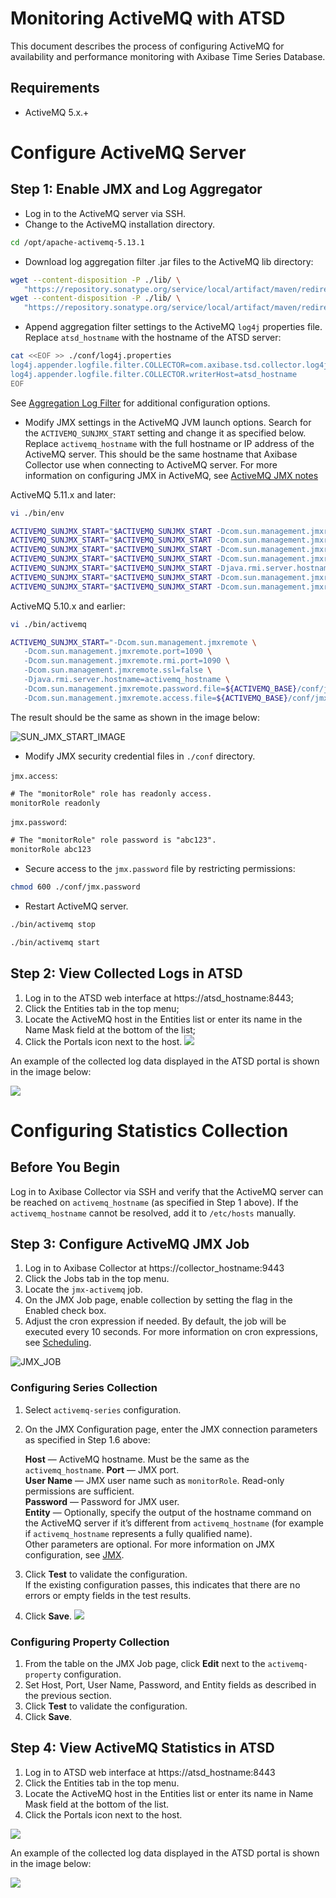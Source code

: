 # Monitoring ActiveMQ with ATSD

This document describes the process of configuring ActiveMQ for availability and performance monitoring with Axibase Time Series Database.

## Requirements

* ActiveMQ 5.x.+

# Configure ActiveMQ Server

## Step 1: Enable JMX and Log Aggregator

* Log in to the ActiveMQ server via SSH.
* Change to the ActiveMQ installation directory.

```sh
cd /opt/apache-activemq-5.13.1
```

*  Download log aggregation filter .jar files to the ActiveMQ lib directory:

```sh
wget --content-disposition -P ./lib/ \
   "https://repository.sonatype.org/service/local/artifact/maven/redirect?r=central-proxy&g=com.axibase&a=aggregation-log-filter&v=LATEST"
wget --content-disposition -P ./lib/ \
   "https://repository.sonatype.org/service/local/artifact/maven/redirect?r=central-proxy&g=com.axibase&a=aggregation-log-filter-log4j&v=LATEST"
```

* Append aggregation filter settings to the ActiveMQ `log4j` properties file. Replace `atsd_hostname` with the hostname of the ATSD server:

```sh
cat <<EOF >> ./conf/log4j.properties
log4j.appender.logfile.filter.COLLECTOR=com.axibase.tsd.collector.log4j.Log4jCollector
log4j.appender.logfile.filter.COLLECTOR.writerHost=atsd_hostname
EOF
```

See [Aggregation Log Filter](https://github.com/axibase/aggregation-log-filter) for additional configuration options.

* Modify JMX settings in the ActiveMQ JVM launch options.
Search for the `ACTIVEMQ_SUNJMX_START` setting and change it as specified below.
Replace `activemq_hostname` with the full hostname or IP address of the ActiveMQ server.
This should be the same hostname that Axibase Collector use when connecting to ActiveMQ server.
For more information on configuring JMX in ActiveMQ, see [ActiveMQ JMX notes](http://activemq.apache.org/jmx.html)

ActiveMQ 5.11.x and later:

```sh
vi ./bin/env
```

```sh
ACTIVEMQ_SUNJMX_START="$ACTIVEMQ_SUNJMX_START -Dcom.sun.management.jmxremote"
ACTIVEMQ_SUNJMX_START="$ACTIVEMQ_SUNJMX_START -Dcom.sun.management.jmxremote.port=1090"
ACTIVEMQ_SUNJMX_START="$ACTIVEMQ_SUNJMX_START -Dcom.sun.management.jmxremote.rmi.port=1090"
ACTIVEMQ_SUNJMX_START="$ACTIVEMQ_SUNJMX_START -Dcom.sun.management.jmxremote.ssl=false"
ACTIVEMQ_SUNJMX_START="$ACTIVEMQ_SUNJMX_START -Djava.rmi.server.hostname=activemq_hostname"
ACTIVEMQ_SUNJMX_START="$ACTIVEMQ_SUNJMX_START -Dcom.sun.management.jmxremote.password.file=${ACTIVEMQ_CONF}/jmx.password"
ACTIVEMQ_SUNJMX_START="$ACTIVEMQ_SUNJMX_START -Dcom.sun.management.jmxremote.access.file=${ACTIVEMQ_CONF}/jmx.access"
```

ActiveMQ 5.10.x and earlier:

```sh
vi ./bin/activemq
```

```sh
ACTIVEMQ_SUNJMX_START="-Dcom.sun.management.jmxremote \
   -Dcom.sun.management.jmxremote.port=1090 \
   -Dcom.sun.management.jmxremote.rmi.port=1090 \
   -Dcom.sun.management.jmxremote.ssl=false \
   -Djava.rmi.server.hostname=activemq_hostname \
   -Dcom.sun.management.jmxremote.password.file=${ACTIVEMQ_BASE}/conf/jmx.password \
   -Dcom.sun.management.jmxremote.access.file=${ACTIVEMQ_BASE}/conf/jmx.access"
```

The result should be the same as shown in the image below:

![SUN_JMX_START_IMAGE](https://axibase.com/wp-content/uploads/2016/03/very_new_screen.png)

* Modify JMX security credential files in `./conf` directory.

`jmx.access`:

```txt
# The "monitorRole" role has readonly access.
monitorRole readonly
```

`jmx.password`:

```txt
# The "monitorRole" role password is "abc123".
monitorRole abc123
```

* Secure access to the `jmx.password` file by restricting permissions: 

```sh
chmod 600 ./conf/jmx.password
```

* Restart ActiveMQ server.

```sh
./bin/activemq stop
```

```sh
./bin/activemq start
```

## Step 2: View Collected Logs in ATSD

1. Log in to the ATSD web interface at https://atsd_hostname:8443;
2. Click the Entities tab in the top menu;
3. Locate the ActiveMQ host in the Entities list or enter its name in the Name Mask field at the bottom of the list;
4. Click the Portals icon next to the host.
![](https://axibase.com/wp-content/uploads/2016/03/enitites_list_full.png)

An example of the collected log data displayed in the ATSD portal is shown in the image below:

![](https://axibase.com/wp-content/uploads/2016/03/logging_portal_example.png)

# Configuring Statistics Collection

## Before You Begin

Log in to Axibase Collector via SSH and verify that the ActiveMQ server can be reached on `activemq_hostname` (as specified in Step 1 above).
If the `activemq_hostname` cannot be resolved, add it to `/etc/hosts` manually.

## Step 3: Configure ActiveMQ JMX Job

1. Log in to Axibase Collector at https://collector_hostname:9443
2. Click the Jobs tab in the top menu.
3. Locate the `jmx-activemq` job.
4. On the JMX Job page, enable collection by setting the flag in the Enabled check box.
5. Adjust the cron expression if needed. By default, the job will be executed every 10 seconds. For more information on cron expressions, see [Scheduling](https://github.com/axibase/axibase-collector/blob/master/scheduling.md).  

![JMX_JOB](https://axibase.com/wp-content/uploads/2016/03/jmx_job_to_configuration.png)

### Configuring Series Collection

1. Select `activemq-series` configuration.
2. On the JMX Configuration page, enter the JMX connection parameters as specified in Step 1.6 above:

   **Host** — ActiveMQ hostname. Must be the same as the `activemq_hostname`.
   **Port** — JMX port.  
   **User Name** — JMX user name such as `monitorRole`. Read-only permissions are sufficient.  
   **Password** — Password for JMX user.  
   **Entity** — Optionally, specify the output of the hostname command on the ActiveMQ server if it’s different from `activemq_hostname` (for example if `activemq_hostname` represents a fully qualified name).  
Other parameters are optional. For more information on JMX configuration, see [JMX](https://github.com/axibase/axibase-collector/blob/master/jobs/jmx.md).   

3. Click **Test** to validate the configuration.  
If the existing configuration passes, this indicates that there are no errors or empty fields in the test results.
4. Click **Save**.
    ![](https://axibase.com/wp-content/uploads/2016/03/series_config_85.png)

### Configuring Property Collection

1. From the table on the JMX Job page, click **Edit** next to the `activemq-property` configuration.
2. Set Host, Port, User Name, Password, and Entity fields as described in the previous section.
3. Click **Test** to validate the configuration.
4. Click **Save**.

## Step 4: View ActiveMQ Statistics in ATSD


1. Log in to ATSD web interface at https://atsd_hostname:8443
2. Click the Entities tab in the top menu.
3. Locate the ActiveMQ host in the Entities list or enter its name in Name Mask field at the bottom of the list.
4. Click the Portals icon next to the host.

![](https://axibase.com/wp-content/uploads/2016/03/enitites_list_full-450x132.png)

An example of the collected log data displayed in the ATSD portal is shown in the image below:

![](https://axibase.com/wp-content/uploads/2016/03/log_portal_example.png)
